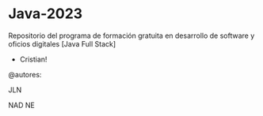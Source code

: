 # Java-2023
Repositorio del programa de formación gratuita en desarrollo de software y oficios digitales [Java Full Stack]

- Cristian!

@autores:

JLN

NAD
NE
